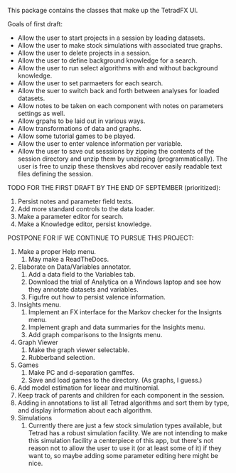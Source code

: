 This package contains the classes that make up the TetradFX UI.

Goals of first draft:

* Allow the user to start projects in a session by loading datasets.
* Allow the user to make stock simulations with associated true graphs.
* Allow the user to delete projects in a session.
* Allow the user to define background knowledge for a search.
* Allow the user to run select algorithms with and without background knowledge.
* Allow the user to set parmaeters for each search.
* Allow the suer to switch back and forth between analyses for loaded datasets.
* Allow notes to be taken on each component with notes on parameters settings as well.
* Allow grpahs to be laid out in various ways.
* Allow transformations of data and graphs.
* Allow some tutorial games to be played.
* Allow the user to enter valence information per variable.
* Allow the user to save out sesssions by zipping the contents of the session directory
  and unzip them by unzipping (programmatically). The user is free to unzip these
  thenskves abd recover easily readable text files defining the session.

TODO FOR THE FIRST DRAFT BY THE END OF SEPTEMBER (prioritized):

1. Persist notes and parameter field texts.
1. Add more standard controls to the data loader.
1. Make a parameter editor for search.
1. Make a Knowledge editor, persist knowledge.
  
POSTPONE FOR IF WE CONTINUE TO PURSUE THIS PROJECT:

1. Make a proper Help menu.
    1. May make a ReadTheDocs.
1. Elaborate on Data/Variables annotator. 
    1. Add a data field to the Variables tab.
    1. Download the trial of Analytica on a Windows laptop and see how they annotate datasets and variables.
    1. Figufre out how to persist valence information.
1. Insights menu.
    1. Implement an FX interface for the Markov checker for the Insignts menu.
    1. Implement graph and data summaries for the Insights menu.
    1. Add graph comparisons to the Insignts menu.
1. Graph Viewer
    1. Make the graph viewer selectable.
    1. Rubberband selection.
1. Games
    1. Make PC and d-separation gamffes.
    1. Save and load games to the directory. (As graphs, I guess.)
1. Add model estimation for lieear and multinomial.
1. Keep track of parents and children for each component in the session.
1. Adding in annotations to list all Tetrad algorithms and sort them by type, and display
   information about each algorithm.
1. Simulations
    1. Currently there are just a few stock simulation types available, but Tetrad has a robust simulation
       facility. We are not intending to make this simulation facility a centerpiece of this app, but
       there's not reason not to allow the user to use it (or at least some of it) if they want to, so
       maybe adding some parameter editing here might be nice.
